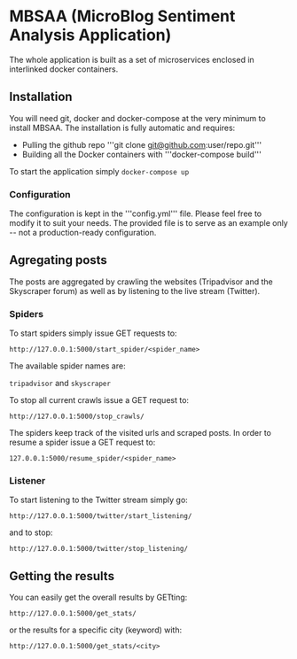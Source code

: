 # MBSAA (MicroBlog Sentiment Analysis Application)

The whole application is built as a set of microservices enclosed in interlinked docker containers.

## Installation

You will need git, docker and docker-compose at the very minimum to install MBSAA.
The installation is fully automatic and requires:

* Pulling the github repo '''git clone git@github.com:user/repo.git'''
* Building all the Docker containers with '''docker-compose build'''

To start the application simply
```docker-compose up```

### Configuration

The configuration is kept in the '''config.yml''' file. Please feel free to modify it to suit your needs. The provided file is to serve as an example only -- not a production-ready configuration. 

## Agregating posts

The posts are aggregated by crawling the websites (Tripadvisor and the Skyscraper forum) as well as by listening to the live stream (Twitter).

### Spiders

To start spiders simply issue GET requests to:

```http://127.0.0.1:5000/start_spider/<spider_name>```

The available spider names are:

```tripadvisor```
and
```skyscraper```

To stop all current crawls issue a GET request to:

```http://127.0.0.1:5000/stop_crawls/```

The spiders keep track of the visited urls and scraped posts. In order to resume a spider issue a GET request to:

```127.0.0.1:5000/resume_spider/<spider_name>```

### Listener

To start listening to the Twitter stream simply go:

```http://127.0.0.1:5000/twitter/start_listening/```

and to stop:

```http://127.0.0.1:5000/twitter/stop_listening/```


## Getting the results

You can easily get the overall results by GETting:

```http://127.0.0.1:5000/get_stats/```

or the results for a specific city (keyword) with:

```http://127.0.0.1:5000/get_stats/<city>```


